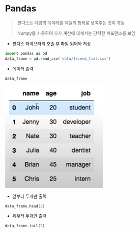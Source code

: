 # Pandas

> 판다스는 다량의 데이터를 엑셀의 형태로 보여주는 것이 가능
>
> Numpy를 사용하여 숫자 계산에 대해서는 강력한 퍼포먼스를 보임



- 판다스 라이브러리 호출 후 파일 읽어와 저장

```python
import pandas as pd
data_frame = pd.read_csv('data/friend_list.csv')
```



- 데이터 출력

```python
data_frame
```

![image-20200902214242164](Pandas.assets/image-20200902214242164.png)



- 앞부터 두개만 출력

```python
data_frame.head(2)
```

- 뒤부터 두개만 출력

```python
data_frame.tail(2)
```



